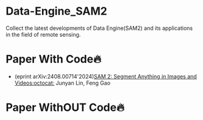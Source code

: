 # Data-Engine_SAM2

Collect the latest developments of Data Engine(SAM2) and its applications in the field of remote sensing.

# Paper With Code🔥

  + (eprint arXiv:2408.00714'2024)[SAM 2: Segment Anything in Images and Videos](https://doi.org/10.48550/arXiv.2408.00714)[:octocat:](https://github.com/facebookresearch/segment-anything-2) Junyan Lin, Feng Gao
  

 # Paper WithOUT Code🔥
